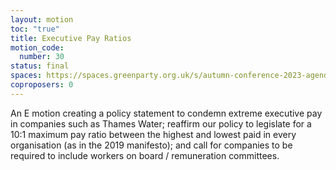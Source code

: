 ```yaml
---
layout: motion
toc: "true"
title: Executive Pay Ratios
motion_code:
  number: 30
status: final
spaces: https://spaces.greenparty.org.uk/s/autumn-conference-2023-agenda-forum/post/post/view?id=11064
coproposers: 0
---
```

An E motion creating a policy statement to condemn extreme executive pay in companies such as Thames Water; reaffirm our policy to legislate for a 10:1 maximum pay ratio between the highest and lowest paid in every organisation (as in the 2019 manifesto); and call for companies to be required to include workers on board / remuneration committees.